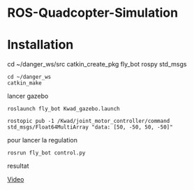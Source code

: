 
# ROS-Quadcopter-Simulation

# Installation #


cd ~/danger_ws/src
catkin_create_pkg fly_bot rospy std_msgs


```
cd ~/danger_ws
catkin_make
```

lancer  gazebo
```
roslaunch fly_bot Kwad_gazebo.launch

```


```
rostopic pub -1 /Kwad/joint_motor_controller/command std_msgs/Float64MultiArray "data: [50, -50, 50, -50]"

```

pour lancer la regulation


```
rosrun fly_bot control.py

```

resultat

[Video](https://youtu.be/50IAZ0us7ZY)

